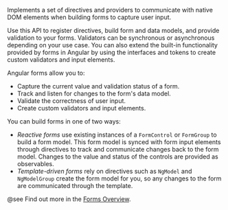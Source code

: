 Implements a set of directives and providers to communicate with native DOM elements when building forms 
to capture user input. 

Use this API to register directives, build form and data models, and provide validation to your forms. Validators can
be synchronous or asynchronous depending on your use case. You can also extend the built-in functionality
provided by forms in Angular by using the interfaces and tokens to create custom validators and input elements.

Angular forms allow you to:

* Capture the current value and validation status of a form.
* Track and listen for changes to the form's data model.
* Validate the correctness of user input.
* Create custom validators and input elements.

You can build forms in one of two ways:

* *Reactive forms* use existing instances of a `FormControl` or `FormGroup` to build a form model. This form
model is synced with form input elements through directives to track and communicate changes back to the form model. Changes
to the value and status of the controls are provided as observables.
* *Template-driven forms* rely on directives such as `NgModel` and `NgModelGroup` create the form model for you,
so any changes to the form are communicated through the template.


@see Find out more in the [Forms Overview](guide/forms).
